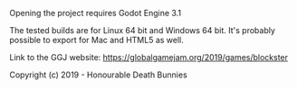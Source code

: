 Opening the project requires Godot Engine 3.1

The tested builds are for Linux 64 bit and Windows 64 bit.
It's probably possible to export for Mac and HTML5 as well.

Link to the GGJ website: https://globalgamejam.org/2019/games/blockster

Copyright (c) 2019 - Honourable Death Bunnies
